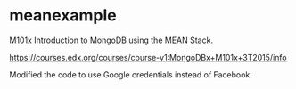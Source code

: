 # meanexample
M101x Introduction to MongoDB using the MEAN Stack.

https://courses.edx.org/courses/course-v1:MongoDBx+M101x+3T2015/info

Modified the code to use Google credentials instead of Facebook.
